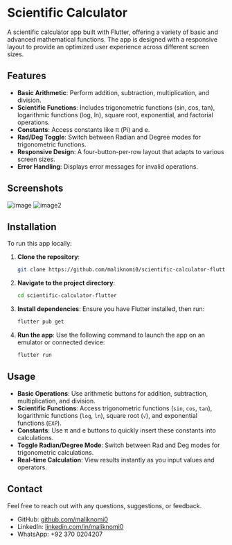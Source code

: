 # Scientific Calculator

A scientific calculator app built with Flutter, offering a variety of basic and advanced mathematical functions. The app is designed with a responsive layout to provide an optimized user experience across different screen sizes.

## Features

- **Basic Arithmetic**: Perform addition, subtraction, multiplication, and division.
- **Scientific Functions**: Includes trigonometric functions (sin, cos, tan), logarithmic functions (log, ln), square root, exponential, and factorial operations.
- **Constants**: Access constants like π (Pi) and e.
- **Rad/Deg Toggle**: Switch between Radian and Degree modes for trigonometric functions.
- **Responsive Design**: A four-button-per-row layout that adapts to various screen sizes.
- **Error Handling**: Displays error messages for invalid operations.

## Screenshots

![image](https://github.com/user-attachments/assets/1c0ae378-fc0d-4281-8b1c-e5ebbd617461)
![image2](https://github.com/user-attachments/assets/b05d6694-e1e8-4fe4-8b7e-41a7f1cdc014)

## Installation

To run this app locally:

1. **Clone the repository**:
   ```bash
   git clone https://github.com/maliknomi0/scientific-calculator-flutter.git
   ```
2. **Navigate to the project directory**:
   ```bash
   cd scientific-calculator-flutter
   ```
3. **Install dependencies**:
   Ensure you have Flutter installed, then run:
   ```bash
   flutter pub get
   ```
4. **Run the app**:
   Use the following command to launch the app on an emulator or connected device:
   ```bash
   flutter run
   ```

## Usage

- **Basic Operations**: Use arithmetic buttons for addition, subtraction, multiplication, and division.
- **Scientific Functions**: Access trigonometric functions (`sin`, `cos`, `tan`), logarithmic functions (`log`, `ln`), square root (`√`), and exponential functions (`EXP`).
- **Constants**: Use π and e buttons to quickly insert these constants into calculations.
- **Toggle Radian/Degree Mode**: Switch between Rad and Deg modes for trigonometric calculations.
- **Real-time Calculation**: View results instantly as you input values and operators.


## Contact

Feel free to reach out with any questions, suggestions, or feedback.

- GitHub: [github.com/maliknomi0](https://github.com/maliknomi0)
- LinkedIn: [linkedin.com/in/maliknomi0](https://www.linkedin.com/in/maliknomi0/)
- WhatsApp: +92 370 0204207

